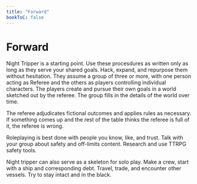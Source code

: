 ```yaml
---
title: "Forward"
bookToC: false
---
```


# Forward
Night Tripper is a starting point. Use these procesdures as written only as long as they serve your shared goals. Hack, expand, and repurpose them without hesitation. They assume a group of three or more, with one person acting as Referee and the others as players controlling individual characters. The players create and pursue their own goals in a world sketched out by the referee. The group fills in the details of the world over time.

The referee adjudicates fictional outcomes and applies rules as necessary. If something comes up and the rest of the table thinks the referee is full of it, the referee is wrong.

Roleplaying is best done with people you know, like, and trust. Talk with your group about safety and off-limits content. Research and use TTRPG safety tools.

Night tripper can also serve as a skeleton for solo play. Make a crew, start with a ship and corresponding debt. Travel, trade, and encounter other vessels. Try to stay intact and in the black.